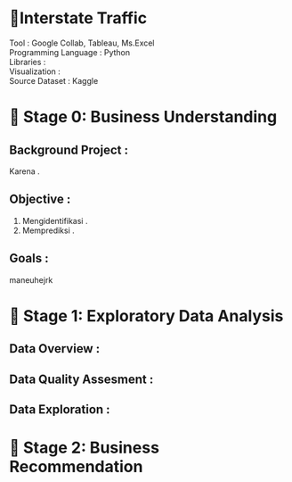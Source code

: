 # 📔**Interstate Traffic**
Tool : Google Collab, Tableau, Ms.Excel <br>
Programming Language : Python <br>
Libraries : <br>
Visualization : <br>
Source Dataset : Kaggle <br>

# 📂 Stage 0: Business Understanding
## Background Project :
Karena .

## Objective :
1. Mengidentifikasi .
2. Memprediksi .

## Goals :
maneuhejrk
<br>

# 📂 Stage 1: Exploratory Data Analysis
## Data Overview :

## Data Quality Assesment :

## Data Exploration :

# 📂 Stage 2: Business Recommendation

